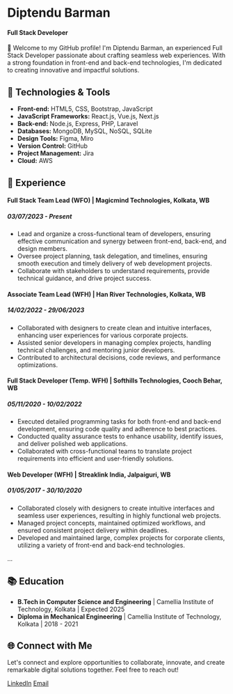 # Diptendu Barman
#### Full Stack Developer

👋 Welcome to my GitHub profile! I'm Diptendu Barman, an experienced Full Stack Developer passionate about crafting seamless web experiences. With a strong foundation in front-end and back-end technologies, I'm dedicated to creating innovative and impactful solutions.

## 🔧 Technologies & Tools

- **Front-end:** HTML5, CSS, Bootstrap, JavaScript
- **JavaScript Frameworks:** React.js, Vue.js, Next.js
- **Back-end:** Node.js, Express, PHP, Laravel
- **Databases:** MongoDB, MySQL, NoSQL, SQLite
- **Design Tools:** Figma, Miro
- **Version Control:** GitHub
- **Project Management:** Jira
- **Cloud:** AWS

## 🚀 Experience

#### Full Stack Team Lead (WFO) | Magicmind Technologies, Kolkata, WB
##### 03/07/2023 - Present

- Lead and organize a cross-functional team of developers, ensuring effective communication and synergy between front-end, back-end, and design members.
- Oversee project planning, task delegation, and timelines, ensuring smooth execution and timely delivery of web development projects.
- Collaborate with stakeholders to understand requirements, provide technical guidance, and drive project success.

#### Associate Team Lead (WFH) | Han River Technologies, Kolkata, WB
##### 14/02/2022 - 29/06/2023

- Collaborated with designers to create clean and intuitive interfaces, enhancing user experiences for various corporate projects.
- Assisted senior developers in managing complex projects, handling technical challenges, and mentoring junior developers.
- Contributed to architectural decisions, code reviews, and performance optimizations.

#### Full Stack Developer (Temp. WFH) | Softhills Technologies, Cooch Behar, WB
##### 05/11/2020 - 10/02/2022

- Executed detailed programming tasks for both front-end and back-end development, ensuring code quality and adherence to best practices.
- Conducted quality assurance tests to enhance usability, identify issues, and deliver polished web applications.
- Collaborated with cross-functional teams to translate project requirements into efficient and user-friendly solutions.

#### Web Developer (WFH) | Streaklink India, Jalpaiguri, WB
##### 01/05/2017 - 30/10/2020

- Collaborated closely with designers to create intuitive interfaces and seamless user experiences, resulting in highly functional web projects.
- Managed project concepts, maintained optimized workflows, and ensured consistent project delivery within deadlines.
- Developed and maintained large, complex projects for corporate clients, utilizing a variety of front-end and back-end technologies.

...

## 📚 Education

- **B.Tech in Computer Science and Engineering** | Camellia Institute of Technology, Kolkata | Expected 2025
- **Diploma in Mechanical Engineering** | Camellia Institute of Technology, Kolkata | 2018 - 2021

## 🌐 Connect with Me

Let's connect and explore opportunities to collaborate, innovate, and create remarkable digital solutions together. Feel free to reach out!

[LinkedIn]([https://www.linkedin.com/in/yourlinkedinprofile](https://www.linkedin.com/in/diptendu-barman/))
[Email](mailto:testdev298@gmail.com)

